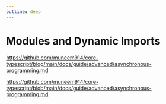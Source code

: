 ```yaml
---
outline: deep
---
```


# Modules and Dynamic Imports

https://github.com/muneem914/core-typescript/blog/main/docs/guide/advanced/asynchronous-programming.md

https://github.com/muneem914/core-typescript/blob/main/docs/guide/advanced/asynchronous-programming.md